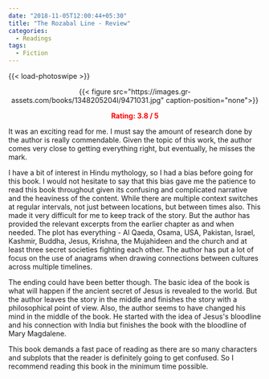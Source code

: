 ```yaml
---
date: "2018-11-05T12:00:44+05:30"
title: "The Rozabal Line - Review"
categories:
  - Readings
tags:
  - Fiction
---
```


{{< load-photoswipe >}}

<center>{{< figure src="https://images.gr-assets.com/books/1348205204l/9471031.jpg" caption-position="none">}}

<span style="color:red">**Rating: 3.8 / 5**</span>
</center>

It was an exciting read for me. I must say the amount of research done by the author is really commendable. Given the topic of this work, the author comes very close to getting everything right, but eventually, he misses the mark.

I have a bit of interest in Hindu mythology, so I had a bias before going for this book. I would not hesitate to say that this bias gave me the patience to read this book throughout given its confusing and complicated narrative and the heaviness of the content. While there are multiple context switches at regular intervals, not just between locations, but between times also. This made it very difficult for me to keep track of the story. But the author has provided the relevant excerpts from the earlier chapter as and when needed. The plot has everything - Al Qaeda, Osama, USA, Pakistan, Israel, Kashmir, Buddha, Jesus, Krishna, the Mujahideen and the church and at least three secret societies fighting each other. The author has put a lot of focus on the use of anagrams when drawing connections between cultures across multiple timelines.

The ending could have been better though. The basic idea of the book is what will happen if the ancient secret of Jesus is revealed to the world. But the author leaves the story in the middle and finishes the story with a philosophical point of view. Also, the author seems to have changed his mind in the middle of the book. He started with the idea of Jesus's bloodline and his connection with India but finishes the book with the bloodline of Mary Magdalene.

This book demands a fast pace of reading as there are so many characters and subplots that the reader is definitely going to get confused. So I recommend reading this book in the minimum time possible.